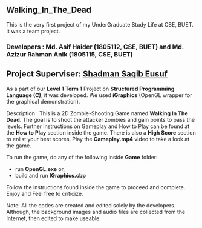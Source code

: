 ## Walking_In_The_Dead
 
This is the very first project of my UnderGraduate Study Life at CSE, BUET. It was a team project.

### Developers : Md. Asif Haider (1805112, CSE, BUET) and Md. Azizur Rahman Anik (1805115, CSE, BUET)
## Project Superviser: [Shadman Saqib Eusuf](https://cse.buet.ac.bd/faculty_list/detail/ssaqib)

As a part of our **Level 1 Term 1** Project on **Structured Programming Language (C)**, it was developed. We used **iGraphics** (OpenGL wrapper for the graphical demonstration).

Description : This is a 2D Zombie-Shooting Game named **Walking In The Dead**. The goal is to shoot the attacker zombies and gain points to pass the levels. Further instructions on Gameplay and How to Play can be found at the **How to Play** section inside the game. There is also a **High Score** section to enlist your best scores. Play the **Gameplay.mp4** video to take a look at the game. 

To run the game, do any of the following inside **Game** folder: 
- run **OpenGL.exe** or, 
- build and run **IGraphics.cbp** 

Follow the instructions found inside the game to proceed and complete. Enjoy and Feel free to criticize. 

Note: All the codes are created and edited solely by the developers. Although, the background images and audio files are collected from the Internet, then edited to make useable.  
